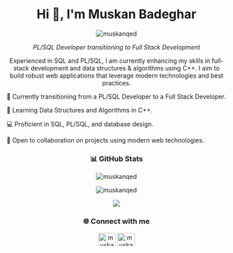 <h1 align="center">Hi 👋, I'm Muskan Badeghar</h1> <p align="center"> <img src="https://komarev.com/ghpvc/?username=muskanqed&label=Profile%20views&color=0e75b6&style=flat" alt="muskanqed" /> </p> <p align="center"> <em>PL/SQL Developer transitioning to Full Stack Development</em> </p> <p align="center"> Experienced in SQL and PL/SQL, I am currently enhancing my skills in full-stack development and data structures & algorithms using C++. I aim to build robust web applications that leverage modern technologies and best practices. </p>

🚀 Currently transitioning from a PL/SQL Developer to a Full Stack Developer.

🌱 Learning Data Structures and Algorithms in C++.

💻 Proficient in SQL, PL/SQL, and database design.

🔗 Open to collaboration on projects using modern web technologies.

<h3 align="center">📊 GitHub Stats</h3> <p align="center"> <img src="https://github-readme-stats.vercel.app/api?username=muskanqed&show_icons=true&theme=radical" alt="muskanqed" /> </p> <p align="center"> <img src="https://github-readme-stats.vercel.app/api/top-langs?username=muskanqed&show_icons=true&locale=en&layout=compact&theme=radical" alt="muskanqed" /> </p> <p align="center"> <img src="https://github-readme-streak-stats.herokuapp.com/?user=muskanqed&theme=radical&cache_seconds=86400" /> </p>
<h3 align="center">🌐 Connect with me</h3> <p align="center"> 
<a href="https://x.com/muskan_qed" target="blank"><img align="center" src="https://raw.githubusercontent.com/rahuldkjain/github-profile-readme-generator/master/src/images/icons/Social/twitter.svg" alt="muskanqed" height="30" width="40" /></a>
<a href="https://www.linkedin.com/in/muskan-badeghar-65aa6a176/" target="blank"><img align="center" src="https://raw.githubusercontent.com/rahuldkjain/github-profile-readme-generator/master/src/images/icons/Social/linked-in-alt.svg" alt="muskan-badeghar-65aa6a176" height="30" width="40" /></a>
</p>
